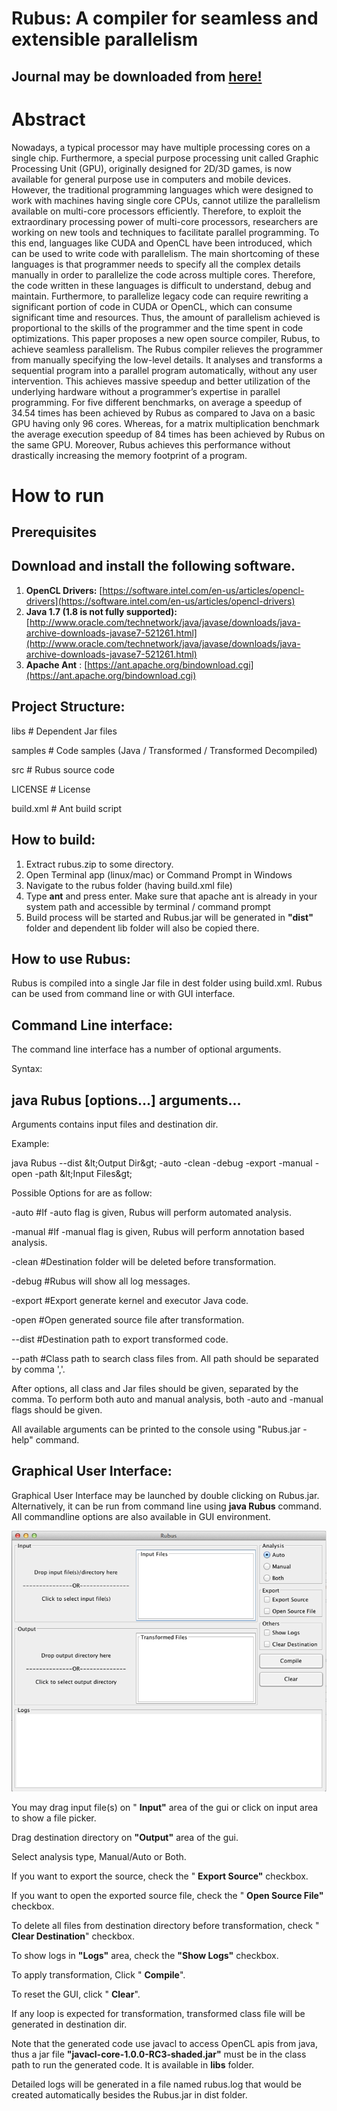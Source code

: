 # Rubus: A compiler for seamless and extensible parallelism

## Journal may be downloaded from [here!](https://journals.plos.org/plosone/article?id=10.1371/journal.pone.0188721)

# Abstract

Nowadays, a typical processor may have multiple processing cores on a single chip. Furthermore, a special purpose processing unit called Graphic Processing Unit (GPU), originally designed for 2D/3D games, is now available for general purpose use in computers and mobile devices. However, the traditional programming languages which were designed to work with machines having single core CPUs, cannot utilize the parallelism available on multi-core processors efficiently. Therefore, to exploit the extraordinary processing power of multi-core processors, researchers are working on new tools and techniques to facilitate parallel programming. To this end, languages like CUDA and OpenCL have been introduced, which can be used to write code with parallelism. The main shortcoming of these languages is that programmer needs to specify all the complex details manually in order to parallelize the code across multiple cores. Therefore, the code written in these languages is difficult to understand, debug and maintain. Furthermore, to parallelize legacy code can require rewriting a significant portion of code in CUDA or OpenCL, which can consume significant time and resources. Thus, the amount of parallelism achieved is proportional to the skills of the programmer and the time spent in code optimizations. This paper proposes a new open source compiler, Rubus, to achieve seamless parallelism. The Rubus compiler relieves the programmer from manually specifying the low-level details. It analyses and transforms a sequential program into a parallel program automatically, without any user intervention. This achieves massive speedup and better utilization of the underlying hardware without a programmer’s expertise in parallel programming. For five different benchmarks, on average a speedup of 34.54 times has been achieved by Rubus as compared to Java on a basic GPU having only 96 cores. Whereas, for a matrix multiplication benchmark the average execution speedup of 84 times has been achieved by Rubus on the same GPU. Moreover, Rubus achieves this performance without drastically increasing the memory footprint of a program.

# How to run

## Prerequisites

## Download and install the following software.

1. **OpenCL Drivers:** [https://software.intel.com/en-us/articles/opencl-drivers](https://software.intel.com/en-us/articles/opencl-drivers)
2. **Java 1.7 (1.8 is not fully supported):** [http://www.oracle.com/technetwork/java/javase/downloads/java-archive-downloads-javase7-521261.html](http://www.oracle.com/technetwork/java/javase/downloads/java-archive-downloads-javase7-521261.html)
3. **Apache Ant** : [https://ant.apache.org/bindownload.cgi](https://ant.apache.org/bindownload.cgi)

## Project Structure:

libs # Dependent Jar files

samples # Code samples (Java / Transformed / Transformed Decompiled)

src # Rubus source code

LICENSE # License

build.xml # Ant build script

## How to build:

1. Extract rubus.zip to some directory.
2. Open Terminal app (linux/mac) or Command Prompt in Windows
3. Navigate to the rubus folder (having build.xml file)
4. Type **ant** and press enter. Make sure that apache ant is already in your system path and accessible by terminal / command prompt
5. Build process will be started and Rubus.jar will be generated in **&quot;dist&quot;** folder and dependent lib folder will also be copied there.

## How to use Rubus:

Rubus is compiled into a single Jar file in dest folder using build.xml. Rubus can be used from command line or with GUI interface.

## Command Line interface:

The command line interface has a number of optional arguments.

Syntax:

## java Rubus [options...] arguments...

Arguments contains input files and destination dir.

Example:

java Rubus --dist \&lt;Output Dir\&gt; -auto -clean -debug -export -manual -open -path \&lt;Input Files\&gt;

Possible Options for are as follow:

-auto #If -auto flag is given, Rubus will perform automated analysis.

-manual #If -manual flag is given, Rubus will perform annotation based analysis.

-clean #Destination folder will be deleted before transformation.

-debug #Rubus will show all log messages.

-export #Export generate kernel and executor Java code.

-open #Open generated source file after transformation.

--dist #Destination path to export transformed code.

--path #Class path to search class files from. All path should be separated by comma &#39;,&#39;.

After options, all class and Jar files should be given, separated by the comma. To perform both auto and manual analysis, both -auto and -manual flags should be given.

All available arguments can be printed to the console using &quot;Rubus.jar -help&quot; command.

## Graphical User Interface:

Graphical User Interface may be launched by double clicking on Rubus.jar. Alternatively, it can be run from command line using **java Rubus** command. All commandline options are also available in GUI environment.

![](gui.png)

You may drag input file(s) on &quot; **Input&quot;** area of the gui or click on input area to show a file picker.

Drag destination directory on **&quot;Output&quot;** area of the gui.

Select analysis type, Manual/Auto or Both.

If you want to export the source, check the &quot; **Export Source&quot;** checkbox.

If you want to open the exported source file, check the &quot; **Open Source File&quot;** checkbox.

To delete all files from destination directory before transformation, check &quot; **Clear Destination**&quot; checkbox.

To show logs in **&quot;Logs&quot;** area, check the **&quot;Show Logs&quot;** checkbox.

To apply transformation, Click &quot; **Compile**&quot;.

To reset the GUI, click &quot; **Clear**&quot;.

If any loop is expected for transformation, transformed class file will be generated in destination dir.

Note that the generated code use javacl to access OpenCL apis from java, thus a jar file **&quot;javacl-core-1.0.0-RC3-shaded.jar&quot;** must be in the class path to run the generated code. It is available in **libs** folder.

Detailed logs will be generated in a file named rubus.log that would be created automatically besides the Rubus.jar in dist folder.
